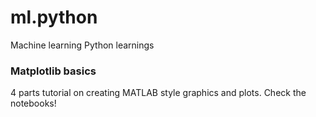 # ml.python
Machine learning Python learnings

### Matplotlib basics
4 parts tutorial on creating MATLAB style graphics and plots.
Check the notebooks!
